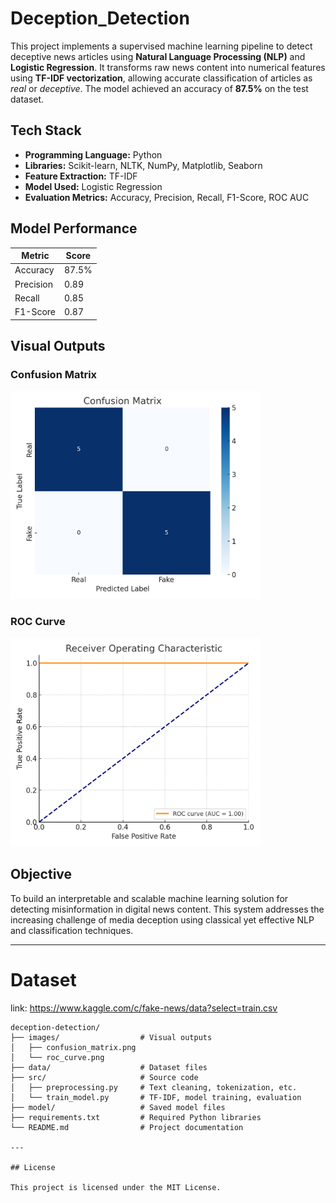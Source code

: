 # Deception_Detection

This project implements a supervised machine learning pipeline to detect deceptive news articles using **Natural Language Processing (NLP)** and **Logistic Regression**. It transforms raw news content into numerical features using **TF-IDF vectorization**, allowing accurate classification of articles as *real* or *deceptive*. The model achieved an accuracy of **87.5%** on the test dataset.


## Tech Stack

- **Programming Language:** Python  
- **Libraries:** Scikit-learn, NLTK, NumPy, Matplotlib, Seaborn  
- **Feature Extraction:** TF-IDF  
- **Model Used:** Logistic Regression  
- **Evaluation Metrics:** Accuracy, Precision, Recall, F1-Score, ROC AUC


## Model Performance

| Metric    | Score   |
|-----------|---------|
| Accuracy  | 87.5%   |
| Precision | 0.89    |
| Recall    | 0.85    |
| F1-Score  | 0.87    |


## Visual Outputs

### Confusion Matrix  
<img src="confusion_matrix.png" alt="Confusion Matrix" width="400"/>

### ROC Curve  
<img src="roc_curve.png" alt="ROC Curve" width="400"/>




## Objective

To build an interpretable and scalable machine learning solution for detecting misinformation in digital news content. This system addresses the increasing challenge of media deception using classical yet effective NLP and classification techniques.

---

# Dataset
link: https://www.kaggle.com/c/fake-news/data?select=train.csv

```text
deception-detection/
├── images/                  # Visual outputs
│   ├── confusion_matrix.png
│   └── roc_curve.png
├── data/                    # Dataset files
├── src/                     # Source code
│   ├── preprocessing.py     # Text cleaning, tokenization, etc.
│   └── train_model.py       # TF-IDF, model training, evaluation
├── model/                   # Saved model files
├── requirements.txt         # Required Python libraries
└── README.md                # Project documentation

---

## License

This project is licensed under the MIT License.


